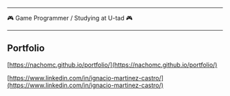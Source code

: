 ------

:video_game: Game Programmer / Studying at U-tad :video_game:

------

Portfolio
------
[https://nachomc.github.io/portfolio/](https://nachomc.github.io/portfolio/)

[https://www.linkedin.com/in/ignacio-martinez-castro/](https://www.linkedin.com/in/ignacio-martinez-castro/)
